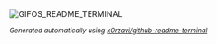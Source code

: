 
<div align="justify">
<picture>
    <source media="(prefers-color-scheme: dark)" srcset="https://i.ibb.co/N6KKF7xD/output-gif.gif">
    <source media="(prefers-color-scheme: light)" srcset="https://i.ibb.co/N6KKF7xD/output-gif.gif">
    <img alt="GIFOS_README_TERMINAL" src="https://i.ibb.co/N6KKF7xD/output-gif.gif">
</picture>

<sub><i>Generated automatically using [x0rzavi/github-readme-terminal](https://github.com/x0rzavi/github-readme-terminal)</i></sub>

</div>
    
